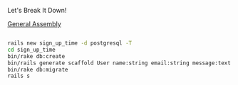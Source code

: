 Let's Break It Down!


[General Assembly](http://generalassemb.ly)



```bash

rails new sign_up_time -d postgresql -T
cd sign_up_time
bin/rake db:create
bin/rails generate scaffold User name:string email:string message:text color:string
bin/rake db:migrate
rails s

```
